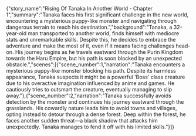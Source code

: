 {"story_name":"Rising Of Tanaka In Another World - Chapter 1","summary":"Tanaka faces his first significant challenge in the new world, encountering a mysterious puppy-like monster and navigating through dangerous terrain to reach his destination.","background":"Tanaka, a 32-year-old man transported to another world, finds himself with mediocre stats and unremarkable skills. Despite this, he decides to embrace the adventure and make the most of it, even if it means facing challenges head-on. His journey begins as he travels eastward through the Purin Kingdom towards the Haru Empire, but his path is soon blocked by an unexpected obstacle.","scenes":[{"scene_number":1,"narration":"Tanaka encounters a mysterious puppy-like monster blocking his path. Despite its harmless appearance, Tanaka suspects it might be a powerful 'Boss' class creature due to his overactive imagination influenced by anime and games. He cautiously tries to outsmart the creature, eventually managing to slip away."},{"scene_number":2,"narration":"Tanaka successfully avoids detection by the monster and continues his journey eastward through the grasslands. His cowardly nature leads him to avoid towns and villages, opting instead to detour through a dense forest. Deep within the forest, he faces another sudden threat—a black shadow that attacks him unexpectedly. Tanaka manages to fend it off with his limited skills."}]}
